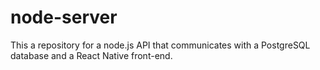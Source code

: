 # node-server
This a repository for a node.js API that communicates with a PostgreSQL database and a React Native front-end.
